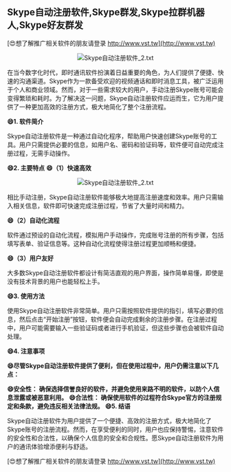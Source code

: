 ## **Skype自动注册软件,Skype群发,Skype拉群机器人,Skype好友群发**

[😍想了解推广相关软件的朋友请登录 http://www.vst.tw](http://www.vst.tw)

 <center><img src="https://vst.tw/MP4/tuiguang/png/7.png" alt="Skype自动注册软件_2.txt"></center>

在当今数字化时代，即时通讯软件扮演着日益重要的角色，为人们提供了便捷、快速的沟通渠道。Skype作为一款备受欢迎的视频通话和即时消息工具，被广泛运用于个人和商业领域。然而，对于一些需求较大的用户，手动注册Skype账号可能会变得繁琐和耗时。为了解决这一问题，Skype自动注册软件应运而生，它为用户提供了一种更加高效的注册方式，极大地简化了整个注册流程。

**😄1. 软件简介**

Skype自动注册软件是一种通过自动化程序，帮助用户快速创建Skype账号的工具。用户只需提供必要的信息，如用户名、密码和验证码等，软件便可自动完成注册过程，无需手动操作。

**😄2. 主要特点**
**😄（1）快速高效**

 <center><img src="https://vst.tw/MP4/tuiguang/png/6.png" alt="Skype自动注册软件_2.txt"></center>

相比手动注册，Skype自动注册软件能够极大地提高注册速度和效率。用户只需输入相关信息，软件即可快速完成注册过程，节省了大量时间和精力。

**😄（2）自动化流程**

软件通过预设的自动化流程，模拟用户手动操作，完成账号注册的所有步骤，包括填写表单、验证信息等。这种自动化流程使得注册过程更加顺畅和便捷。

**😄（3）用户友好**

大多数Skype自动注册软件都设计有简洁直观的用户界面，操作简单易懂，即使是没有技术背景的用户也能轻松上手。

**😄3. 使用方法**

使用Skype自动注册软件非常简单。用户只需按照软件提供的指引，填写必要的信息，然后点击“开始注册”按钮，软件便会自动完成剩余的注册步骤。在注册过程中，用户可能需要输入一些验证码或者进行手机验证，但这些步骤也会被软件自动处理。

**😄4. 注意事项**

**😄尽管Skype自动注册软件提供了便利，但在使用过程中，用户仍需注意以下几点：**

**😄安全性： 确保选择信誉良好的软件，并避免使用来路不明的软件，以防个人信息泄露或被恶意利用。**
**😄合法性： 确保使用软件的过程符合Skype官方的注册规定和条款，避免违反相关法律法规。**
**😄5. 结语**

Skype自动注册软件为用户提供了一个便捷、高效的注册方式，极大地简化了Skype账号的注册流程。然而，在享受便利的同时，用户也应保持警惕，注意软件的安全性和合法性，以确保个人信息的安全和合规性。愿Skype自动注册软件为用户的通讯体验增添便利与舒适。

[😍想了解推广相关软件的朋友请登录 http://www.vst.tw](http://www.vst.tw)



